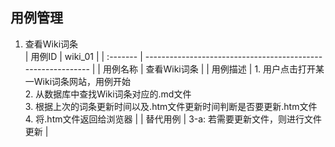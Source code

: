 ## 用例管理 ##

1. 查看Wiki词条  
| 用例ID   | wiki_01                                                      |
| :------- | ------------------------------------------------------------ |
| 用例名称 | 查看Wiki词条                                                 |
| 用例描述 | 1. 用户点击打开某一Wiki词条网站，用例开始<br />2. 从数据库中查找Wiki词条对应的.md文件<br />3. 根据上次的词条更新时间以及.htm文件更新时间判断是否要更新.htm文件<br />4. 将.htm文件返回给浏览器 |
| 替代用例 | 3-a: 若需要更新文件，则进行文件更新                          |

